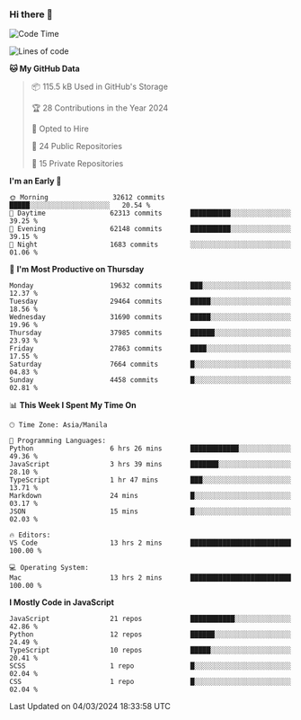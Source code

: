 ### Hi there 👋

<!--START_SECTION:waka-->
![Code Time](http://img.shields.io/badge/Code%20Time-599%20hrs%2014%20mins-blue)

![Lines of code](https://img.shields.io/badge/From%20Hello%20World%20I%27ve%20Written-63.1%20million%20lines%20of%20code-blue)

**🐱 My GitHub Data** 

> 📦 115.5 kB Used in GitHub's Storage 
 > 
> 🏆 28 Contributions in the Year 2024
 > 
> 💼 Opted to Hire
 > 
> 📜 24 Public Repositories 
 > 
> 🔑 15 Private Repositories 
 > 
**I'm an Early 🐤** 

```text
🌞 Morning                32612 commits       █████░░░░░░░░░░░░░░░░░░░░   20.54 % 
🌆 Daytime                62313 commits       ██████████░░░░░░░░░░░░░░░   39.25 % 
🌃 Evening                62148 commits       ██████████░░░░░░░░░░░░░░░   39.15 % 
🌙 Night                  1683 commits        ░░░░░░░░░░░░░░░░░░░░░░░░░   01.06 % 
```
📅 **I'm Most Productive on Thursday** 

```text
Monday                   19632 commits       ███░░░░░░░░░░░░░░░░░░░░░░   12.37 % 
Tuesday                  29464 commits       █████░░░░░░░░░░░░░░░░░░░░   18.56 % 
Wednesday                31690 commits       █████░░░░░░░░░░░░░░░░░░░░   19.96 % 
Thursday                 37985 commits       ██████░░░░░░░░░░░░░░░░░░░   23.93 % 
Friday                   27863 commits       ████░░░░░░░░░░░░░░░░░░░░░   17.55 % 
Saturday                 7664 commits        █░░░░░░░░░░░░░░░░░░░░░░░░   04.83 % 
Sunday                   4458 commits        █░░░░░░░░░░░░░░░░░░░░░░░░   02.81 % 
```


📊 **This Week I Spent My Time On** 

```text
🕑︎ Time Zone: Asia/Manila

💬 Programming Languages: 
Python                   6 hrs 26 mins       ████████████░░░░░░░░░░░░░   49.36 % 
JavaScript               3 hrs 39 mins       ███████░░░░░░░░░░░░░░░░░░   28.10 % 
TypeScript               1 hr 47 mins        ███░░░░░░░░░░░░░░░░░░░░░░   13.71 % 
Markdown                 24 mins             █░░░░░░░░░░░░░░░░░░░░░░░░   03.17 % 
JSON                     15 mins             █░░░░░░░░░░░░░░░░░░░░░░░░   02.03 % 

🔥 Editors: 
VS Code                  13 hrs 2 mins       █████████████████████████   100.00 % 

💻 Operating System: 
Mac                      13 hrs 2 mins       █████████████████████████   100.00 % 
```

**I Mostly Code in JavaScript** 

```text
JavaScript               21 repos            ███████████░░░░░░░░░░░░░░   42.86 % 
Python                   12 repos            ██████░░░░░░░░░░░░░░░░░░░   24.49 % 
TypeScript               10 repos            █████░░░░░░░░░░░░░░░░░░░░   20.41 % 
SCSS                     1 repo              █░░░░░░░░░░░░░░░░░░░░░░░░   02.04 % 
CSS                      1 repo              █░░░░░░░░░░░░░░░░░░░░░░░░   02.04 % 
```




 Last Updated on 04/03/2024 18:33:58 UTC
<!--END_SECTION:waka-->
